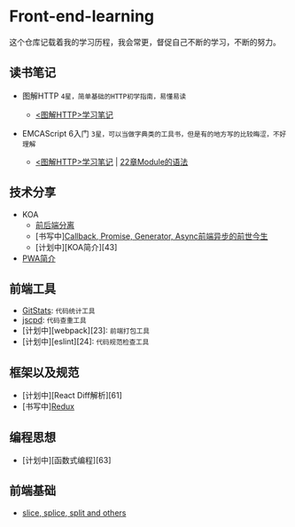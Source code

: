 # Front-end-learning
这个仓库记载着我的学习历程，我会常更，督促自己不断的学习，不断的努力。

## 读书笔记
- 图解HTTP `4星，简单基础的HTTP初学指南，易懂易读`
    - [<图解HTTP>学习笔记][100]

- EMCAScript 6入门 `3星，可以当做字典类的工具书，但是有的地方写的比较晦涩，不好理解`  
    - [<图解HTTP>学习笔记][101] | [22章Module的语法][102]


## 技术分享
- KOA
    - [前后端分离][41]
    - [书写中][Callback, Promise, Generator, Async前端异步的前世今生][42]
    - [计划中][KOA简介][43]
- [PWA简介][44]

## 前端工具
- [GitStats][21]: `代码统计工具`
- [jscpd][22]: `代码查重工具`
- [计划中][webpack][23]: `前端打包工具`
- [计划中][eslint][24]: `代码规范检查工具`

## 框架以及规范
- [计划中][React Diff解析][61] 
- [书写中][Redux][62] 

## 编程思想
- [计划中][函数式编程][63] 

## 前端基础
- [slice, splice, split and others][81] 



[21]: ./前端工具/GitStats.md
[22]: ./前端工具/jscpd.md

[41]: ./技术分享/KOA/前后端分离.md
[42]: ./技术分享/KOA/前端异步的逐渐进化.md
[44]: ./技术分享/PWA/PWA简介.md

[62]: ./框架以及规范/Redux.md

[81]: ./前端基础/slice,splice,splitAndOthers.md

[100]: ./读书笔记/<图解HTTP>学习笔记.md
[101]: ./读书笔记/EMCAScript%206入门/<EMCAScript%206入门>学习笔记.md
[102]: ./读书笔记/EMCAScript%206入门/<EMCAScript%206入门>22章Module的语法.md
